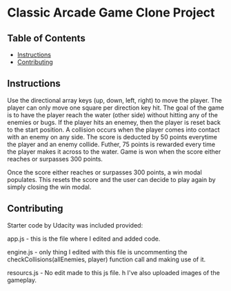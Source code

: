 # Classic Arcade Game Clone Project

## Table of Contents

- [Instructions](#instructions)
- [Contributing](#contributing)

## Instructions

Use the directional array keys (up, down, left, right) to move the player. The player can only move one square per direction key hit. The goal of the game is to have the player reach the water (other side) without hitting any of the enemies or bugs. If the player hits an enemey, then the player is reset back to the start position. A collision occurs when the player comes into contact with an enemy on any side. The score is deducted by 50 points everytime the player and an enemy collide. Futher, 75 points is rewarded every time the player makes it across to the water. Game is won when the score either reaches or surpasses 300 points. 

Once the score either reaches or surpasses 300 points, a win modal populates. This resets the score and the user can decide to play again by simply closing the win modal. 


## Contributing

Starter code by Udacity was included provided:
  
app.js - this is the file where I edited and added code. 
  
engine.js - only thing I edited with this file is uncommenting the checkCollisions(allEnemies, player) function call and making use of it.
  
resourcs.js - No edit made to this js file.
h
I've also uploaded images of the gameplay. 
